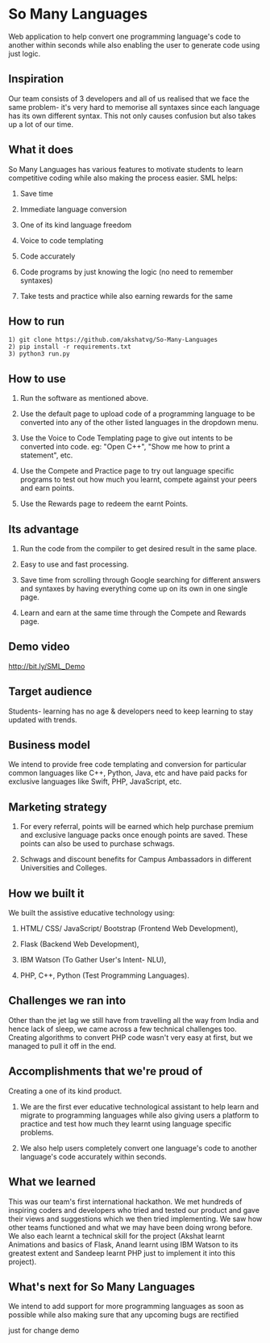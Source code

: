 # So Many Languages

Web application to help convert one programming language's code to another within seconds while also enabling the user to generate code using just logic.


## Inspiration

Our team consists of 3 developers and all of us realised that we face the same problem- it's very hard to memorise all syntaxes since each language has its own different syntax. This not only causes confusion but also takes up a lot of our time.


## What it does

So Many Languages has various features to motivate students to learn competitive coding while also making the process easier.
SML helps:

1) Save time

2) Immediate language conversion

3) One of its kind language freedom

4) Voice to code templating

5) Code accurately

6) Code programs by just knowing the logic (no need to remember syntaxes)

7) Take tests and practice while also earning rewards for the same


## How to run

```
1) git clone https://github.com/akshatvg/So-Many-Languages
2) pip install -r requirements.txt
3) python3 run.py
```


## How to use

1) Run the software as mentioned above.

2) Use the default page to upload code of a programming language to be converted into any of the other listed languages in the dropdown menu.

3) Use the Voice to Code Templating page to give out intents to be converted into code. eg: "Open C++", "Show me how to print a statement", etc.

4) Use the Compete and Practice page to try out language specific programs to test out how much you learnt, compete against your peers and earn points.

5) Use the Rewards page to redeem the earnt Points.


## Its advantage

1) Run the code from the compiler to get desired result in the same place.

2) Easy to use and fast processing.

3) Save time from scrolling through Google searching for different answers and syntaxes by having everything come up on its own in one single page.

4) Learn and earn at the same time through the Compete and Rewards page.


## Demo video

<http://bit.ly/SML_Demo>


## Target audience

Students- learning has no age & developers need to keep learning to stay updated with trends.


## Business model

We intend to provide free code templating and conversion for particular common languages like C++, Python, Java, etc and have paid packs for exclusive languages like Swift, PHP, JavaScript, etc.


## Marketing strategy

1) For every referral, points will be earned which help purchase premium and exclusive language packs once enough points are saved. These points can also be used to purchase schwags.

2) Schwags and discount benefits for Campus Ambassadors in different Universities and Colleges.


## How we built it

We built the assistive educative technology using:

1) HTML/ CSS/ JavaScript/ Bootstrap (Frontend Web Development), 

2) Flask (Backend Web Development), 

3) IBM Watson (To Gather User's Intent- NLU), 

4) PHP, C++, Python (Test Programming Languages).


## Challenges we ran into

Other than the jet lag we still have from travelling all the way from India and hence lack of sleep, we came across a few technical challenges too. Creating algorithms to convert PHP code wasn't very easy at first, but we managed to pull it off in the end.


## Accomplishments that we're proud of

Creating a one of its kind product.

1) We are the first ever educative technological assistant to help learn and migrate to programming languages while also giving users a platform to practice and test how much they learnt using language specific problems.

2) We also help users completely convert one language's code to another language's code accurately within seconds.


## What we learned

This was our team's first international hackathon. We met hundreds of inspiring coders and developers who tried and tested our product and gave their views and suggestions which we then tried implementing. We saw how other teams functioned and what we may have been doing wrong before.
We also each learnt a technical skill for the project (Akshat learnt Animations and basics of Flask, Anand learnt using IBM Watson to its greatest extent and Sandeep learnt PHP just to implement it into this project).


## What's next for So Many Languages

We intend to add support for more programming languages as soon as possible while also making sure that any upcoming bugs are rectified





just for change demo
